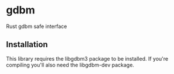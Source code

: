 # gdbm
Rust gdbm safe interface

## Installation
This library requires the libgdbm3 package to be installed.  If you're compiling you'll also need the libgdbm-dev package.
